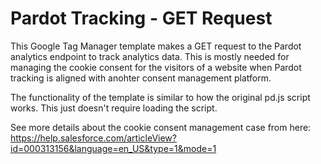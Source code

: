 # Pardot Tracking - GET Request

This Google Tag Manager template makes a GET request to the Pardot analytics endpoint to track analytics data. This is mostly needed for managing the cookie consent for the visitors of a website when Pardot tracking is aligned with anohter consent management platform.

The functionality of the template is similar to how the original pd.js script works. This just doesn't require loading the script.

See more details about the cookie consent management case from here: https://help.salesforce.com/articleView?id=000313156&language=en_US&type=1&mode=1